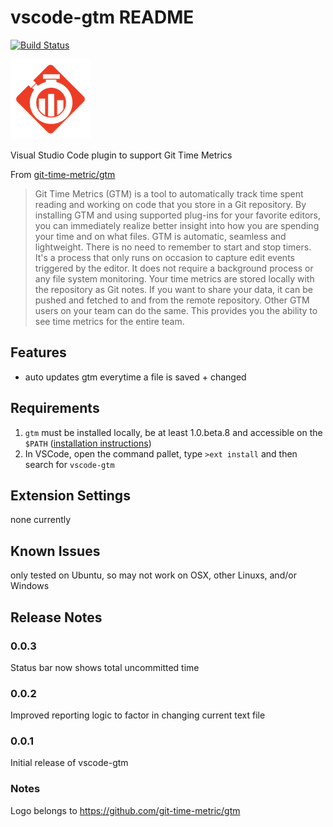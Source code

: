 # vscode-gtm README
[![Build Status](https://travis-ci.org/nexus-uw/vscode-gtm.svg?branch=travis-ci)](https://travis-ci.org/nexus-uw/vscode-gtm)

![](./GTMLogo-128.png)

Visual Studio Code plugin to support Git Time Metrics

From [git-time-metric/gtm](https://github.com/git-time-metric/gtm)
>Git Time Metrics (GTM) is a tool to automatically track time spent reading and working on code that you store in a Git repository. By installing GTM and using supported plug-ins for your favorite editors, you can immediately realize better insight into how you are spending your time and on what files.
>GTM is automatic, seamless and lightweight. There is no need to remember to start and stop timers. It's a process that only runs on occasion to capture edit events triggered by the editor. It does not require a background process or any file system monitoring.
>Your time metrics are stored locally with the repository as Git notes. If you want to share your data, it can be pushed and fetched to and from the remote repository. Other GTM users on your team can do the same. This provides you the ability to see time metrics for the entire team.
## Features
- auto updates gtm everytime a file is saved + changed

## Requirements

1. ```gtm``` must be installed locally, be at least 1.0.beta.8 and accessible on the ```$PATH``` ([installation instructions](https://github.com/git-time-metric/gtm#install-the-latest-gtm-release))
2. In VSCode, open the command pallet, type ```>ext install``` and then search for ```vscode-gtm```

## Extension Settings

none currently

## Known Issues

only tested on Ubuntu, so may not work on OSX, other Linuxs, and/or Windows

## Release Notes

### 0.0.3

Status bar now shows total uncommitted time

### 0.0.2

Improved reporting logic to factor in changing current text file

### 0.0.1

Initial release of vscode-gtm

### Notes
Logo belongs to https://github.com/git-time-metric/gtm
